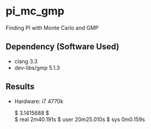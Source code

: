# pi_mc_gmp

Finding PI with Monte Carlo and GMP


## Dependency (Software Used)
 * clang 3.3
 * dev-libs/gmp 5.1.3


## Results
 * Hardware: i7 4770k


	$ 3.1415688
	$	
	$ real    2m40.191s
	$ user    20m25.010s
 	$ sys     0m0.159s

